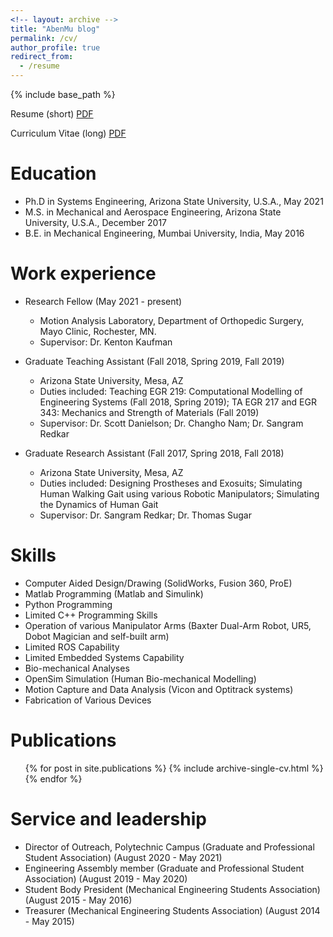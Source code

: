 ```yaml
---
<!-- layout: archive -->
title: "AbenMu blog"
permalink: /cv/
author_profile: true
redirect_from:
  - /resume
---
```


{% include base_path %}

Resume (short) [PDF](https://DrSGBhat.github.io/files/Bhat_Resume.pdf)

Curriculum Vitae (long) [PDF](https://DrSGBhat.github.io/files/Bhat_CV.pdf)


Education
======
* Ph.D in Systems Engineering, Arizona State University, U.S.A., May 2021
* M.S. in Mechanical and Aerospace Engineering, Arizona State University, U.S.A., December 2017
* B.E. in Mechanical Engineering, Mumbai University, India, May 2016

Work experience
======
* Research Fellow (May 2021 - present)
  * Motion Analysis Laboratory, Department of Orthopedic Surgery, Mayo Clinic, Rochester, MN.
  * Supervisor: Dr. Kenton Kaufman

* Graduate Teaching Assistant (Fall 2018, Spring 2019, Fall 2019)
  * Arizona State University, Mesa, AZ
  * Duties included: Teaching EGR 219: Computational Modelling of Engineering Systems (Fall 2018, Spring 2019); TA EGR 217 and EGR 343: Mechanics and Strength of Materials (Fall 2019)
  * Supervisor: Dr. Scott Danielson; Dr. Changho Nam; Dr. Sangram Redkar

* Graduate Research Assistant (Fall 2017, Spring 2018, Fall 2018)
  * Arizona State University, Mesa, AZ
  * Duties included: Designing Prostheses and Exosuits; Simulating Human Walking Gait using various Robotic Manipulators; Simulating the Dynamics of Human Gait
  * Supervisor: Dr. Sangram Redkar; Dr. Thomas Sugar
  
Skills
======
* Computer Aided Design/Drawing (SolidWorks, Fusion 360, ProE)
* Matlab Programming (Matlab and Simulink)
* Python Programming
* Limited C++ Programming Skills
* Operation of various Manipulator Arms (Baxter Dual-Arm Robot, UR5, Dobot Magician and self-built arm)
* Limited ROS Capability
* Limited Embedded Systems Capability 
* Bio-mechanical Analyses
* OpenSim Simulation (Human Bio-mechanical Modelling)
* Motion Capture and Data Analysis (Vicon and Optitrack systems)
* Fabrication of Various Devices

Publications
======
  <ul>{% for post in site.publications %}
    {% include archive-single-cv.html %}
  {% endfor %}</ul>
 
Service and leadership
======
* Director of Outreach, Polytechnic Campus (Graduate and Professional Student Association) (August 2020 - May 2021)
* Engineering Assembly member (Graduate and Professional Student Association) (August 2019 - May 2020)
* Student Body President (Mechanical Engineering Students Association) (August 2015 - May 2016)
* Treasurer (Mechanical Engineering Students Association) (August 2014 - May 2015)
